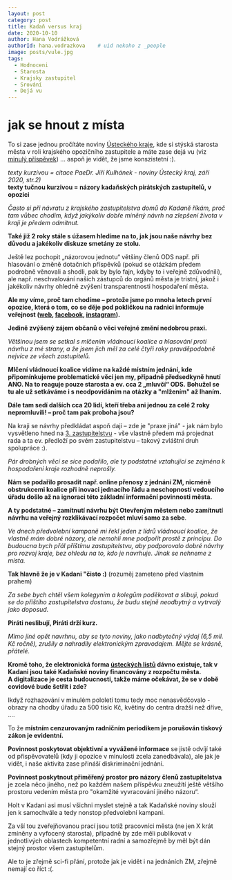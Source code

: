 ```yaml
---
layout: post
category: post
title: Kadaň versus kraj   
date: 2020-10-10
author: Hana Vodrážková
authorId: hana.vodrazkova    # uid nekoho z _people
image: posts/vule.jpg
tags:
  - Hodnoceni
  - Starosta
  - Krajsky zastupitel
  - Srování
  - Dejá vu
---
```


# jak se hnout z místa


To si zase jednou pročítáte noviny [Ústeckého kraje](http://www.kr-ustecky.cz/listy-usteckeho-kraje/ds-25003), kde si stýská starosta města v roli krajského opozičního zastupitele a máte zase dejá vu (viz [minulý příspěvek](https://kadan.pirati.cz/aktuality/mikulas.html)) ... aspoň je vidět, že jsme konszistetní :).

*texty kurzívou = citace PaeDr. Jiří Kulhánek - noviny Ústecký kraj, září 2020, str.2)*  
**texty tučnou kurzivou = názory kadaňských pirátských zastupitelů, v opozici**

*Často si při návratu z  krajského zastupitelstva domů do Kadaně říkám, proč tam vůbec chodím, když jakýkoliv dobře míněný návrh na zlepšení života v  kraji je předem odmítnut.*

**Také již 2 roky stále s úžasem hledíme na to, jak jsou naše návrhy bez důvodu a jakékoliv diskuze smetány ze stolu.** 

Ještě lez pochopit „názorovou jednotu“ většiny členů ODS např. při hlasování o změně dotačních příspěvků (pokud se otázkám předem podrobně věnovali a shodli, pak by bylo fajn, kdyby to i veřejně zdůvodnili),  
ale např. neschvalování našich zástupců do orgánů města je tristní, jakož i jakékoliv návrhy ohledně zvýšení transparentnosti hospodaření města.

  **Ale my víme, proč tam chodíme – protože jsme po mnoha letech první opozice, která o tom, co se děje pod pokličkou na radnici informuje veřejnost ([web](https://kadan.pirati.cz/), [facebook](https://www.facebook.com/kadanpirati/), [instagram](https://www.instagram.com/piratikadan/)).** 
  
**Jedině zvýšený zájem občanů o věci veřejné změní nedobrou praxi.**

*Většinou jsem se setkal s  mlčením vládnoucí koalice a  hlasování proti návrhu z  mé strany, a že jsem jich měl za celé čtyři roky pravděpodobně nejvíce ze všech zastupitelů.*

**Mlčení vládnoucí koalice vidíme na každé místním jednání, kde připomínkujeme problematické věci jen my, případně předsedkyně hnutí ANO. Na to reaguje pouze starosta a ev. cca 2 „mluvčí“ ODS.**
**Bohužel se tu ale už setkáváme i s neodpovídáním na otázky a "mlžením" až lhaním.**

**Dále tam sedí dalších cca  20 lidí, kteří třeba ani jednou za celé 2 roky nepromluvili! – proč tam pak proboha jsou?**

Na kraji se návrhy předkládat aspoň dají – zde je "praxe jiná" - jak nám bylo vysvětleno hned na [3. zastupitelstvu](https://kadan.pirati.cz/aktuality/3zm.html) - vše vlastně předem má projednat rada a ta ev. předloží po svém zastupitelstvu – takový zvláštní druh spolupráce :).

*Pár drobných věcí se sice podařilo, ale ty podstatné vztahující se zejména k hospodaření kraje rozhodně neprošly.*

**Nám se podařilo prosadit např. online přenosy z jednání ZM, nicméně obstrukcemi koalice při inovaci jednacího řádu a neschopností vedoucího úřadu došlo až na ignoraci této základní informační povinnosti města.**

**A ty podstatné – zamítnutí návrhu být Otevřeným městem nebo zamítnutí návrhu na veřejný rozklikávací rozpočet mluví samo za sebe**.

*Ve dnech předvolební kampaně mi řekl jeden z lídrů vládnoucí koalice, že vlastně mám dobré názory, ale nemohli mne podpořit prostě z  principu. Do budoucna bych přál příštímu zastupitelstvu, aby podporovalo dobré návrhy pro rozvoj kraje, bez ohledu na to, kdo je navrhuje. Jinak se nehneme z  místa.*

**Tak hlavně že je v Kadani "čisto :)** (rozuměj zameteno před vlastním prahem)

*Za sebe bych chtěl všem kolegyním a kolegům poděkovat a slibuji, pokud se do příštího zastupitelstva dostanu, že budu stejně neodbytný a vytrvalý jako doposud.*

**Piráti neslibují, Piráti drží kurz.**

*Mimo jiné opět navrhnu, aby se tyto noviny, jako nadbytečný výdaj (6,5 mil. Kč ročně), zrušily a nahradily elektronickým zpravodajem. Mějte se krásně, přátelé.*

**Kromě toho, že elektronická forma [ústeckých listů](http://www.kr-ustecky.cz/listy-usteckeho-kraje/ds-25003) dávno existuje, tak v Kadani jsou také Kadaňské noviny financovány z rozpočtu města.**  
**A digitalizace je cesta budoucnosti, takže máme očekávat, že se v době covidové bude šetřit i zde?**

Ikdyž rozhazování v minulém pololetí tomu tedy moc nenasvědčovalo - obrazy na chodby úřadu za 500 tisíc Kč, květiny do centra dražší než dříve, ....  

To že **místním cenzurovaným radničním periodikem je porušován tiskový zákon je evidentní.**  

**Povinnost poskytovat objektivní a vyvážené informace** se jistě odvíjí také od přispěvovatelů 
(kdy ji opozice v minulosti zcela zanedbávala), ale jak je vidět, i naše aktivita zase přináší diskriminační jednání.

**Povinnost poskytnout přiměřený prostor pro názory členů zastupitelstva** je zcela něco jiného, než po každém našem příspěvku zneužítí ještě většího prostoru vedením města pro "okamžité vyvracování jiného názoru“.

Holt v Kadani asi musí všichni myslet stejně a tak Kadaňské noviny slouží jen k samochvále a tedy nonstop předvolební kampani.

Za vší tou zveřejňovanou prací jsou totiž pracovníci města (ne jen X krát zmíněny a vyfocený starosta), případně by zde měli publikovat v jednotlivých oblastech kompetentní radní a samozřejmě by měl být dán stejný prostor všem zastupitelům. 

Ale to je zřejmě sci-fi přání, protože jak je vidět i na jednáních ZM, zřejmě nemají co říct :(.
 





